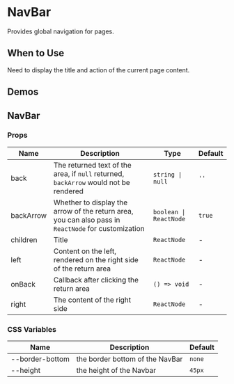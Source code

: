 # NavBar

Provides global navigation for pages.

## When to Use

Need to display the title and action of the current page content.

## Demos

<code src="./demos/demo1.tsx"></code>

## NavBar

### Props

| Name      | Description                                                                                         | Type                   | Default |
| --------- | --------------------------------------------------------------------------------------------------- | ---------------------- | ------- |
| back      | The returned text of the area, if `null` returned, `backArrow` would not be rendered                | `string \| null`       | `''`    |
| backArrow | Whether to display the arrow of the return area, you can also pass in `ReactNode` for customization | `boolean \| ReactNode` | `true`  |
| children  | Title                                                                                               | `ReactNode`            | -       |
| left      | Content on the left, rendered on the right side of the return area                                  | `ReactNode`            | -       |
| onBack    | Callback after clicking the return area                                                             | `() => void`           | -       |
| right     | The content of the right side                                                                       | `ReactNode`            | -       |

### CSS Variables

| Name            | Description                     | Default |
| --------------- | ------------------------------- | ------- |
| --border-bottom | the border bottom of the NavBar | `none`  |
| --height        | the height of the Navbar        | `45px`  |
